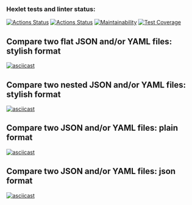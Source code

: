 ### Hexlet tests and linter status:
[![Actions Status](https://github.com/Maroosha/python-project-lvl2/workflows/hexlet-check/badge.svg)](https://github.com/Maroosha/python-project-lvl2/actions)
[![Actions Status](https://github.com/Maroosha/python-project-lvl1/workflows/run-linter/badge.svg)](https://github.com/Maroosha/python-project-lvl2/actions)
[![Maintainability](https://api.codeclimate.com/v1/badges/a99a88d28ad37a79dbf6/maintainability)](https://codeclimate.com/github/Maroosha/python-project-lvl2/maintainability)
[![Test Coverage](https://api.codeclimate.com/v1/badges/a99a88d28ad37a79dbf6/test_coverage)](https://codeclimate.com/github/Maroosha/python-project-lvl2/test_coverage)

## Compare two flat JSON and/or YAML files: stylish format
[![asciicast](https://asciinema.org/a/457543.svg)](https://asciinema.org/a/457543)

## Compare two nested JSON and/or YAML files: stylish format
[![asciicast](https://asciinema.org/a/457743.svg)](https://asciinema.org/a/457743)

## Compare two JSON and/or YAML files: plain format
[![asciicast](https://asciinema.org/a/457745.svg)](https://asciinema.org/a/457745)

## Compare two JSON and/or YAML files: json format
[![asciicast](https://asciinema.org/a/457747.svg)](https://asciinema.org/a/457747)

